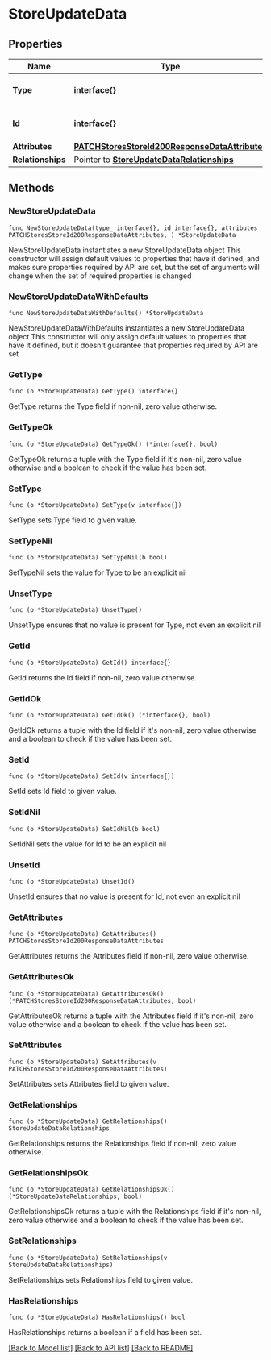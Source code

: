 # StoreUpdateData

## Properties

Name | Type | Description | Notes
------------ | ------------- | ------------- | -------------
**Type** | **interface{}** | The resource&#39;s type | 
**Id** | **interface{}** | The resource&#39;s id | 
**Attributes** | [**PATCHStoresStoreId200ResponseDataAttributes**](PATCHStoresStoreId200ResponseDataAttributes.md) |  | 
**Relationships** | Pointer to [**StoreUpdateDataRelationships**](StoreUpdateDataRelationships.md) |  | [optional] 

## Methods

### NewStoreUpdateData

`func NewStoreUpdateData(type_ interface{}, id interface{}, attributes PATCHStoresStoreId200ResponseDataAttributes, ) *StoreUpdateData`

NewStoreUpdateData instantiates a new StoreUpdateData object
This constructor will assign default values to properties that have it defined,
and makes sure properties required by API are set, but the set of arguments
will change when the set of required properties is changed

### NewStoreUpdateDataWithDefaults

`func NewStoreUpdateDataWithDefaults() *StoreUpdateData`

NewStoreUpdateDataWithDefaults instantiates a new StoreUpdateData object
This constructor will only assign default values to properties that have it defined,
but it doesn't guarantee that properties required by API are set

### GetType

`func (o *StoreUpdateData) GetType() interface{}`

GetType returns the Type field if non-nil, zero value otherwise.

### GetTypeOk

`func (o *StoreUpdateData) GetTypeOk() (*interface{}, bool)`

GetTypeOk returns a tuple with the Type field if it's non-nil, zero value otherwise
and a boolean to check if the value has been set.

### SetType

`func (o *StoreUpdateData) SetType(v interface{})`

SetType sets Type field to given value.


### SetTypeNil

`func (o *StoreUpdateData) SetTypeNil(b bool)`

 SetTypeNil sets the value for Type to be an explicit nil

### UnsetType
`func (o *StoreUpdateData) UnsetType()`

UnsetType ensures that no value is present for Type, not even an explicit nil
### GetId

`func (o *StoreUpdateData) GetId() interface{}`

GetId returns the Id field if non-nil, zero value otherwise.

### GetIdOk

`func (o *StoreUpdateData) GetIdOk() (*interface{}, bool)`

GetIdOk returns a tuple with the Id field if it's non-nil, zero value otherwise
and a boolean to check if the value has been set.

### SetId

`func (o *StoreUpdateData) SetId(v interface{})`

SetId sets Id field to given value.


### SetIdNil

`func (o *StoreUpdateData) SetIdNil(b bool)`

 SetIdNil sets the value for Id to be an explicit nil

### UnsetId
`func (o *StoreUpdateData) UnsetId()`

UnsetId ensures that no value is present for Id, not even an explicit nil
### GetAttributes

`func (o *StoreUpdateData) GetAttributes() PATCHStoresStoreId200ResponseDataAttributes`

GetAttributes returns the Attributes field if non-nil, zero value otherwise.

### GetAttributesOk

`func (o *StoreUpdateData) GetAttributesOk() (*PATCHStoresStoreId200ResponseDataAttributes, bool)`

GetAttributesOk returns a tuple with the Attributes field if it's non-nil, zero value otherwise
and a boolean to check if the value has been set.

### SetAttributes

`func (o *StoreUpdateData) SetAttributes(v PATCHStoresStoreId200ResponseDataAttributes)`

SetAttributes sets Attributes field to given value.


### GetRelationships

`func (o *StoreUpdateData) GetRelationships() StoreUpdateDataRelationships`

GetRelationships returns the Relationships field if non-nil, zero value otherwise.

### GetRelationshipsOk

`func (o *StoreUpdateData) GetRelationshipsOk() (*StoreUpdateDataRelationships, bool)`

GetRelationshipsOk returns a tuple with the Relationships field if it's non-nil, zero value otherwise
and a boolean to check if the value has been set.

### SetRelationships

`func (o *StoreUpdateData) SetRelationships(v StoreUpdateDataRelationships)`

SetRelationships sets Relationships field to given value.

### HasRelationships

`func (o *StoreUpdateData) HasRelationships() bool`

HasRelationships returns a boolean if a field has been set.


[[Back to Model list]](../README.md#documentation-for-models) [[Back to API list]](../README.md#documentation-for-api-endpoints) [[Back to README]](../README.md)


